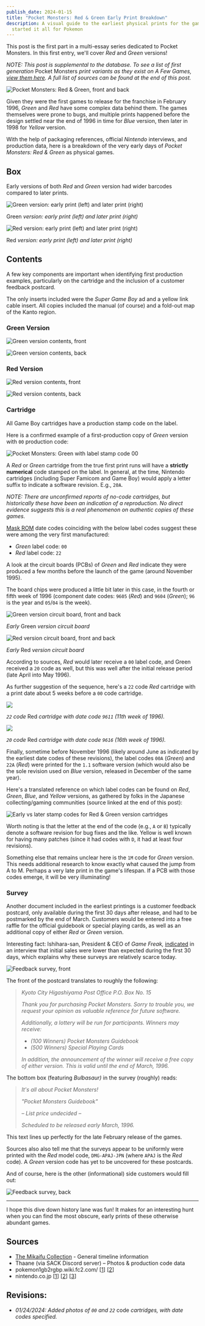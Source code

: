 ```yaml
---
publish_date: 2024-01-15
title: "Pocket Monsters: Red & Green Early Print Breakdown"
description: A visual guide to the earliest physical prints for the games that
  started it all for Pokemon
---
```

This post is the first part in a multi-essay series dedicated to Pocket Monsters. In this first entry, we'll cover *Red* and *Green* versions!

*NOTE: This post is supplemental to the database. To see a list of first generation* Pocket Monsters *print variants as they exist on A Few Games, [view them here](https://www.afew.games/?search=pocket+monsters&platform=game+boy). A full list of sources can be found at the end of this post.*

![Pocket Monsters: Red & Green, front and back](/uploads/red-green-hero.jpg)

Given they were the first games to release for the franchise in February 1996, *Green* and *Red* have some complex data behind them. The games themselves were prone to bugs, and multiple prints happened before the design settled near the end of 1996 in time for *Blue* version, then later in 1998 for *Yellow* version.

With the help of packaging references, official *Nintendo* interviews, and production data, here is a breakdown of the very early days of *Pocket Monsters: Red & Green* as physical games.

## Box

Early versions of both *Red* and *Green* version had wider barcodes compared to later prints.

![Green version: early print (left) and later print (right)](/uploads/green-box-early-and-late.png)

Green *version: early print (left) and later print (right)*

![Red version: early print (left) and later print (right)](/uploads/red-box-early-and-late.png)

Red *version: early print (left) and later print (right)*

## Contents

A few key components are important when identifying first production examples, particularly on the cartridge and the inclusion of a customer feedback postcard.

The only inserts included were the *Super Game Boy* ad and a yellow link cable insert. All copies included the manual (of course) and a fold-out map of the Kanto region.

### Green Version

![Green version contents, front](/uploads/green-contents.png)

![Green version contents, back](/uploads/green-contents-back.png)

### Red Version

![Red version contents, front](/uploads/red-contents.png)

![Red version contents, back](/uploads/red-contents-back.png)

### Cartridge

All Game Boy cartridges have a production stamp code on the label.

Here is a confirmed example of a first-production copy of *Green* version with `00` production code:

![Pocket Monsters: Green with label stamp code 00](/uploads/green-cart-label.png)

A *Red* or *Green* cartridge from the true first print runs will have a **strictly numerical** code stamped on the label. In general, at the time, Nintendo cartridges (including Super Famicom and Game Boy) would apply a letter suffix to indicate a software revision. E.g., `20A`.

*NOTE: There are unconfirmed reports of no-code cartridges, but historically these have been an indication of a reproduction. No direct evidence suggests this is a real phenomenon on authentic copies of these games.*

[Mask ROM](https://handwiki.org/wiki/Mask_ROM) date codes coinciding with the below label codes suggest these were among the very first manufactured:

* *Green* label code: `00`
* *Red* label code: `22`

A look at the circuit boards (PCBs) of *Green* and *Red* indicate they were produced a few months before the launch of the game (around November 1995).

The board chips were produced a little bit later in this case, in the fourth or fifth week of 1996 (component date codes: `9605` (*Red*) and `9604` (*Green*); `96` is the year and `05`/`04` is the week).

![Green version circuit board, front and back](/uploads/green-00-cart.jpeg)

*Early* Green *version circuit board*

![Red version circuit board, front and back](/uploads/red-22-cart.jpeg)

*Early* Red *version circuit board*

According to sources, *Red* would later receive a `00` label code, and Green received a `20` code as well, but this was well after the initial release period (late April into May 1996).

A﻿s further suggestion of the sequence, h﻿ere's a `22` code *R﻿ed* cartridge w﻿ith a print date about 5 weeks before a `00` code cartridge.

![](/uploads/red-22-code-9611.png)

*`22` code* Red *cartridge with date code `9611` (11th week of 1996).*

![](/uploads/red-20-code-9616.png)

*`20` code* Red *cartridge with date code `9616` (16th week of 1996).*

Finally, sometime before November 1996 (likely around June as indicated by the earliest date codes of these revisions), the label codes `00A` (*Green*) and `22A` (*Red*) were printed for the `1.1` software version (which would also be the sole revision used on *Blue* version, released in December of the same year).

Here's a translated reference on which label codes can be found on *Red*, *Green*, *Blue*, and *Yellow* versions, as gathered by folks in the Japanese collecting/gaming communities (source linked at the end of this post):

![Early vs later stamp codes for Red & Green version cartridges](/uploads/cart-code-table.png)

Worth noting is that the letter at the end of the code (e.g., `A` or `B`) typically denote a software revision for bug fixes and the like. Yellow is well known for having many patches (since it had codes with `D`, it had at least four revisions).

Something else that remains unclear here is the `1M` code for *Green* version. This needs additional research to know exactly what caused the jump from A to M. Perhaps a very late print in the game's lifespan. If a PCB with those codes emerge, it will be very illuminating!

### Survey

Another document included in the earliest printings is a customer feedback postcard, only available during the first 30 days after release, and had to be postmarked by the end of March. Customers would be entered into a free raffle for the official guidebook or special playing cards, as well as an additional copy of either *Red* or *Green* version.

Interesting fact: Ishihara-san, President & CEO of *Game Freak,* [indicated](https://iwataasks.nintendo.com/interviews/ds/pokemon/0/0/) in an interview that initial sales were lower than expected during the first 30 days, which explains why these surveys are relatively scarce today.

![Feedback survey, front](/uploads/survey-front.png)

The front of the postcard translates to roughly the following:

> *Kyoto City Higashiyama Post Office P.O. Box No. 15*
>
> *Thank you for purchasing Pocket Monsters. Sorry to trouble you, we request your opinion as valuable reference for future software.*
>
> *Additionally, a lottery will be run for participants. Winners may receive:*
>
> * *(100 Winners) Pocket Monsters Guidebook*
> * *(500 Winners) Special Playing Cards*
>
> *In addition, the announcement of the winner will receive a free copy of either version. This is valid until the end of March, 1996.*

The bottom box (featuring *Bulbasaur)* in the survey (roughly) reads:

> *It's all about Pocket Monsters!*
>
> *"Pocket Monsters Guidebook"*
>
> *– List price undecided –*
>
> *Scheduled to be released early March, 1996.*

This text lines up perfectly for the late February release of the games.

Sources also also tell me that the surveys appear to be uniformly were printed with the *Red* model code, `DMG-APAJ-JPN` (where `APAJ` is the *Red* code). A *Green* version code has yet to be uncovered for these postcards.

And of course, here is the other (informational) side customers would fill out:

![Feedback survey, back](/uploads/survey-back.png)

- - -

I hope this dive down history lane was fun! It makes for an interesting hunt when you can find the most obscure, early prints of these otherwise abundant games.

## Sources

* [The Mikaifu Collection](https://www.instagram.com/mikaifucollection/) - General timeline information
* Thaane (via SACK Discord server) – Photos & production code data
* pokemon1gb2rgbp.wiki.fc2.com/ [[1](https://pokemon1gb2rgbp.wiki.fc2.com/)] [[2](https://pokemon1gb2rgbp.wiki.fc2.com/wiki/初期版・後期版の違い)]
* nintendo.co.jp [[1](https://www.nintendo.co.jp/n02/dmg/apajapbj/index.html)] [[2](https://www.nintendo.co.jp/n02/dmg/apej/index.html)] [[3](https://www.nintendo.co.jp/n02/dmg/apsj/index.html)]

## R﻿evisions:

* *0﻿1/24/2024: Added photos of `00` and `22`* c﻿ode *cartridges, with date codes specified.*